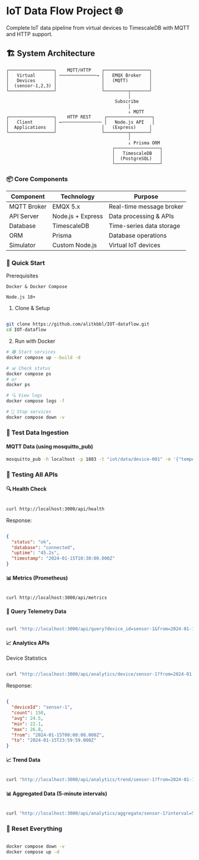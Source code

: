 # IoT Data Flow Project 🌐

Complete IoT data pipeline from virtual devices to TimescaleDB with MQTT and HTTP support.

## 🏗️ System Architecture

```ascii
┌─────────────────┐    MQTT/HTTP    ┌─────────────────┐
│   Virtual       │ ──────────────→ │   EMQX Broker   │
│   Devices       │                 │   (MQTT)        │
│  (sensor-1,2,3) │                 │                 │
└─────────────────┘                 └─────────┬───────┘
                                              │
                                         Subscribe
                                              │
                                              ↓ MQTT
┌─────────────────┐    HTTP REST     ┌─────────────────┐
│   Client        │ ←─────────────── │   Node.js API   │
│  Applications   │                 │   (Express)     │
└─────────────────┘                 └─────────┬───────┘
                                              │
                                              ↓ Prisma ORM
                                        ┌─────────────────┐
                                        │   TimescaleDB   │
                                        │  (PostgreSQL)   │
                                        └─────────────────┘
```
### 📦 Core Components

| Component | Technology | Purpose |
| --- | --- | --- |
| MQTT Broker | EMQX 5.x | Real-time message broker |
| API Server | Node.js + Express | Data processing & APIs |
| Database | TimescaleDB | Time-series data storage |
| ORM | Prisma | Database operations |
| Simulator | Custom Node.js | Virtual IoT devices |


### 🚀 Quick Start

Prerequisites

    Docker & Docker Compose

    Node.js 18+

1. Clone & Setup
```bash

git clone https://github.com/alitkbbl/IOT-dataflow.git
cd IOT-dataflow
```
2. Run with Docker
```bash
# 🟢 Start services
docker compose up --build -d

# 📊 Check status
docker compose ps
# or
docker ps

# 🔍 View logs
docker compose logs -f

# 🔴 Stop services
docker compose down -v

```
### 📡 Test Data Ingestion

#### MQTT Data (using mosquitto_pub)

```bash
mosquitto_pub -h localhost -p 1883 -t "iot/data/device-001" -m '{"temperature":24.7,"humidity":42}'
```

### 🧪 Testing All APIs

#### 🔍 Health Check

```bash

curl http://localhost:3000/api/health
```
Response:
```json

{
  "status": "ok",
  "database": "connected",
  "uptime": "45.2s",
  "timestamp": "2024-01-15T10:30:00.000Z"
}
```

#### 📊 Metrics (Prometheus)

```bash

curl http://localhost:3000/api/metrics
```

#### 🔎 Query Telemetry Data

```bash

curl "http://localhost:3000/api/query?device_id=sensor-1&from=2024-01-15T00:00:00Z&to=2024-01-15T23:59:59Z&limit=10"
```

#### 📈 Analytics APIs

Device Statistics
```bash

curl "http://localhost:3000/api/analytics/device/sensor-1?from=2024-01-15T00:00:00Z&to=2024-01-15T23:59:59Z"
```
Response:
```json

{
  "deviceId": "sensor-1",
  "count": 150,
  "avg": 24.5,
  "min": 22.1,
  "max": 26.8,
  "from": "2024-01-15T00:00:00.000Z",
  "to": "2024-01-15T23:59:59.000Z"
}
```

#### 📈 Trend Data

```bash

curl "http://localhost:3000/api/analytics/trend/sensor-1?from=2024-01-15T10:00:00Z&to=2024-01-15T11:00:00Z"
```

#### 📊 Aggregated Data (5-minute intervals)

```bash

curl "http://localhost:3000/api/analytics/aggregate/sensor-1?interval=5&from=2024-01-15T10:00:00Z&to=2024-01-15T11:00:00Z"
```


### 🔄 Reset Everything

```bash

docker compose down -v
docker compose up -d
```
